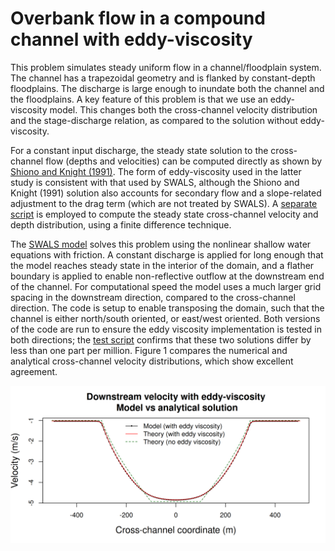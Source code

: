 # Overbank flow in a compound channel with eddy-viscosity

This problem simulates steady uniform flow in a channel/floodplain system. The channel has a trapezoidal geometry and is flanked by constant-depth floodplains. The discharge is large enough to inundate both the channel and the floodplains. A key feature of this problem is that we use an eddy-viscosity model. This changes both the cross-channel velocity distribution and the stage-discharge relation, as compared to the solution without eddy-viscosity. 

For a constant input discharge, the steady state solution to the cross-channel flow (depths and velocities) can be computed directly as shown by [Shiono and Knight (1991)](https://doi.org/10.1017/S0022112091001246). The form of eddy-viscosity used in the latter study is consistent with that used by SWALS, although the Shiono and Knight (1991) solution also accounts for secondary flow and a slope-related adjustment to the drag term (which are not treated by SWALS). A [separate script](shiono_knight_model.R) is employed to compute the steady state cross-channel velocity and depth distribution, using a finite difference technique. 

The [SWALS model](model.f90) solves this problem using the nonlinear shallow water equations with friction. A constant discharge is applied for long enough that the model reaches steady state in the interior of the domain, and a flather boundary is applied to enable non-reflective outflow at the downstream end of the channel. For computational speed the model uses a much larger grid spacing in the downstream direction, compared to the cross-channel direction. The code is setup to enable transposing the domain, such that the channel is either north/south oriented, or east/west oriented. Both versions of the code are run to ensure the eddy viscosity implementation is tested in both directions; the [test script](plot.R) confirms that these two solutions differ by less than one part per million. Figure 1 compares the numerical and analytical cross-channel velocity distributions, which show excellent agreement.

![Figure 1: Cross-channel distribution of velocity in the model and the analytical solution (both using eddy viscosity). For comparison we also show the analytical solution without eddy-viscosity, in which the velocity is a function of the depth alone.](Model_vs_theory_shionoknight.png)

